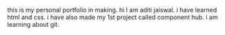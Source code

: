 this is my personal portfolio in making.
hi I am aditi jaiswal.
i have learned html and css.
i have also made my 1st project called component hub.
i am learning about git.

